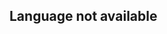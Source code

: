 ﻿## Language not available

<!-- link to version in Portuguese -->
<div data-alt-locales="pt-br"></div>